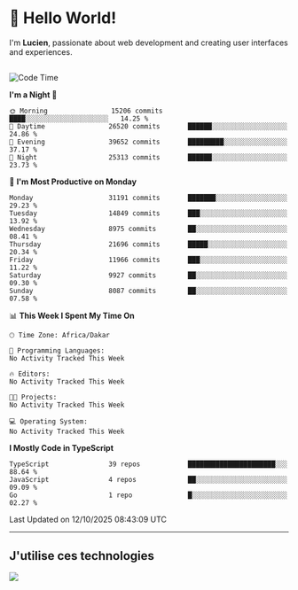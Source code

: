 # 👋 Hello World!

I'm **Lucien**, passionate about web development and creating user interfaces and experiences.

##

<!--START_SECTION:waka-->
![Code Time](http://img.shields.io/badge/Code%20Time-3%2C921%20hrs%2018%20mins-blue)

**I'm a Night 🦉** 

```text
🌞 Morning                15206 commits       ████░░░░░░░░░░░░░░░░░░░░░   14.25 % 
🌆 Daytime                26520 commits       ██████░░░░░░░░░░░░░░░░░░░   24.86 % 
🌃 Evening                39652 commits       █████████░░░░░░░░░░░░░░░░   37.17 % 
🌙 Night                  25313 commits       ██████░░░░░░░░░░░░░░░░░░░   23.73 % 
```
📅 **I'm Most Productive on Monday** 

```text
Monday                   31191 commits       ███████░░░░░░░░░░░░░░░░░░   29.23 % 
Tuesday                  14849 commits       ███░░░░░░░░░░░░░░░░░░░░░░   13.92 % 
Wednesday                8975 commits        ██░░░░░░░░░░░░░░░░░░░░░░░   08.41 % 
Thursday                 21696 commits       █████░░░░░░░░░░░░░░░░░░░░   20.34 % 
Friday                   11966 commits       ███░░░░░░░░░░░░░░░░░░░░░░   11.22 % 
Saturday                 9927 commits        ██░░░░░░░░░░░░░░░░░░░░░░░   09.30 % 
Sunday                   8087 commits        ██░░░░░░░░░░░░░░░░░░░░░░░   07.58 % 
```


📊 **This Week I Spent My Time On** 

```text
🕑︎ Time Zone: Africa/Dakar

💬 Programming Languages: 
No Activity Tracked This Week

🔥 Editors: 
No Activity Tracked This Week

🐱‍💻 Projects: 
No Activity Tracked This Week

💻 Operating System: 
No Activity Tracked This Week
```

**I Mostly Code in TypeScript** 

```text
TypeScript               39 repos            ██████████████████████░░░   88.64 % 
JavaScript               4 repos             ██░░░░░░░░░░░░░░░░░░░░░░░   09.09 % 
Go                       1 repo              █░░░░░░░░░░░░░░░░░░░░░░░░   02.27 % 
```




 Last Updated on 12/10/2025 08:43:09 UTC
<!--END_SECTION:waka-->
---

## J'utilise ces technologies

<p align="left">
  <a href="https://skillicons.dev">
    <img src="https://skillicons.dev/icons?i=ts,js,go,ruby,css,scss,tailwind,react,vite,nextjs,docker,figma,ableton" />
  </a>
</p>

